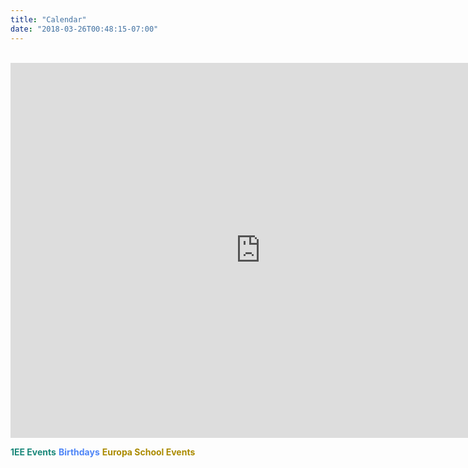 ```yaml
---
title: "Calendar"
date: "2018-03-26T00:48:15-07:00"
---
```


<br/>

<iframe src="https://calendar.google.com/calendar/b/1/embed?title=Class%201EE%202017-2018%20Calendar&amp;height=600&amp;wkst=1&amp;bgcolor=%23FFFFFF&amp;src=europa.ee.2016%40gmail.com&amp;color=%231B887A&amp;src=dcif8bv8l4l7niguafbr7ruikoh9eqj1%40import.calendar.google.com&amp;color=%23AB8B00&amp;src=uuhn0nb244pv3reh1bbs6m4fps%40group.calendar.google.com&amp;color=%234f86f7&amp;ctz=Europe%2FLondon" style="border-width:0" width="800" height="600" frameborder="0" scrolling="no"></iframe>

<br/>

<span style="color:#1B887A">**1EE Events**<span>
<span style="color:#4f86f7">**Birthdays**</span>
<span style="color:#AB8B00">**Europa School Events**</span>

